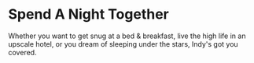 # Spend A Night Together

Whether you want to get snug at a bed &amp; breakfast, live the high life in an
upscale hotel, or you dream of sleeping under the stars, Indy's got you
covered.

